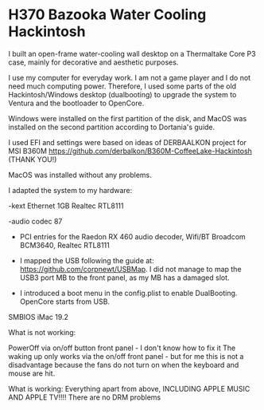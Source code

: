 # H370 Bazooka Water Cooling Hackintosh

I built an open-frame water-cooling wall desktop on a Thermaltake Core P3 case, mainly for decorative and aesthetic purposes.

I use my computer for everyday work.  I am not a game player and  I do not need much computing power. Therefore, I used some parts of the old Hackintosh/Windows desktop (dualbooting) to upgrade the system to Ventura and the bootloader to OpenCore.

Windows were installed on the first partition of the disk, and MacOS was installed on the second partition according to Dortania's guide.

I used EFI and settings were based on ideas of DERBAALKON project for MSI B360M https://github.com/derbalkon/B360M-CoffeeLake-Hackintosh (THANK YOU!)

MacOS was installed without any problems.


I adapted the system to my hardware:

-kext Ethernet 1GB Realtec RTL8111

-audio codec 87

- PCI entries for the Raedon RX 460 audio decoder, Wifi/BT Broadcom BCM3640, Realtec RTL8111

- I mapped the USB following the guide at: https://github.com/corpnewt/USBMap. I did not manage to map the  USB3 port MB to the front panel, as my MB has a damaged slot.

- I introduced a boot menu in the config.plist to enable DualBooting. OpenCore starts from USB.

SMBIOS iMac 19.2

What is not working:

PowerOff via on/off button front panel - I don't know how to fix it
The waking up  only works via the on/off front panel - but for me this is not a disadvantage because the fans do not turn on when the keyboard and mouse are hit.


What is working:
Everything apart from above, INCLUDING APPLE MUSIC AND APPLE TV!!!! 
There are no DRM problems

